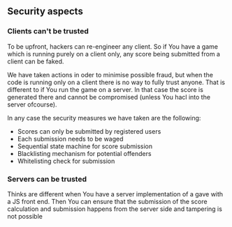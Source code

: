 ## Security aspects
### Clients can't be trusted
To be upfront, hackers can re-engineer any client. So if You have a game which is running purely 
on a client only, any score being submitted from a client can be faked.

We have taken actions in oder to minimise possible fraud, but when the code is running only
on a client there is no way to fully trust anyone. That is different to if You run the game on a 
server. In that case the score is generated there and cannot be compromised (unless You hacl into the server ofcourse).

In any case the security measures we have taken are the following:

- Scores can only be submitted by registered users
- Each submission needs to be waged
- Sequential state machine for score submission
- Blacklisting mechanism for potential offenders
- Whitelisting check for submission

### Servers can be trusted
Thinks are different when You have a server implementation of a gave with a JS front end.
Then You can ensure that the submission of the score calculation and submission happens from the server side 
and tampering is not possible